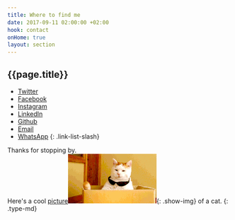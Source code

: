 ```yaml
---
title: Where to find me
date: 2017-09-11 02:00:00 +02:00
hook: contact
onHome: true
layout: section
---
```


## {{page.title}}

- [Twitter](//twitter.com/ChristianWijnia) 
- [Facebook](//www.facebook.com/ChristianWijnia) 
- [Instagram](//instagram.com/christhebutcher) 
- [LinkedIn](//linkedin.com/in/christian-wijnia-1364a29b) 
- [Github](//github.com/christhebutcher) 
- [Email](mailto:ccwijnia@gmail.com) 
- [WhatsApp](//api.whatsapp.com/send?phone=31642407442)
{: .link-list-slash}

<instagram-feed></instagram-feed>

Thanks for stopping by.<br> Here's a cool [picture![](/assets/img/gifs/cat.gif)](javascript:){: .show-img} of a cat.
{: .type-md}